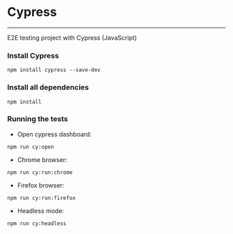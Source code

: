 # Cypress 
---

E2E testing project with Cypress (JavaScript)


### Install Cypress

```
npm install cypress --save-dev
```


### Install all dependencies

```
npm install
```

### Running the tests

- Open cypress dashboard:
```
npm run cy:open
```

- Chrome browser:
```
npm run cy:run:chrome
```

- Firefox browser:
```
npm run cy:run:firefox
```

- Headless mode:
```
npm run cy:headless
```
